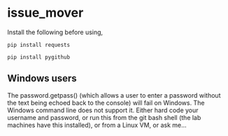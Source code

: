 # issue_mover

Install the following before using,

```
pip install requests

pip install pygithub
```

## Windows users 

The password.getpass() (which allows a user to enter a password without the text being echoed back to the console) will fail on Windows. The Windows command line does not support it. Either hard code your username and password, or run this from the git bash shell (the lab machines have this installed), or from a Linux VM, or ask me... 

